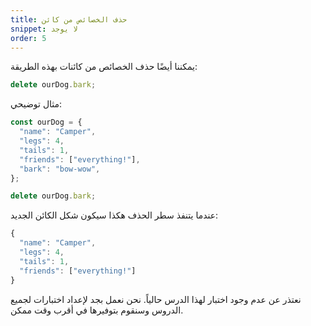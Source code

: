 ```yaml
---
title: حذف الخصائص من كائن
snippet: لا يوجد
order: 5
---
```


يمكننا أيضًا حذف الخصائص من كائنات بهذه الطريقة:

```js
delete ourDog.bark;
```

مثال توضيحي:

```js
const ourDog = {
  "name": "Camper",
  "legs": 4,
  "tails": 1,
  "friends": ["everything!"],
  "bark": "bow-wow",
};

delete ourDog.bark;
```

عندما يتنفذ سطر الحذف هكذا سيكون شكل الكائن الجديد:

```js
{
  "name": "Camper",
  "legs": 4,
  "tails": 1,
  "friends": ["everything!"]
}
```

<div class="quiz">
نعتذر عن عدم وجود اختبار لهذا الدرس حالياً. نحن نعمل بجد لإعداد اختبارات لجميع الدروس وسنقوم بتوفيرها في أقرب وقت ممكن.
</div>
